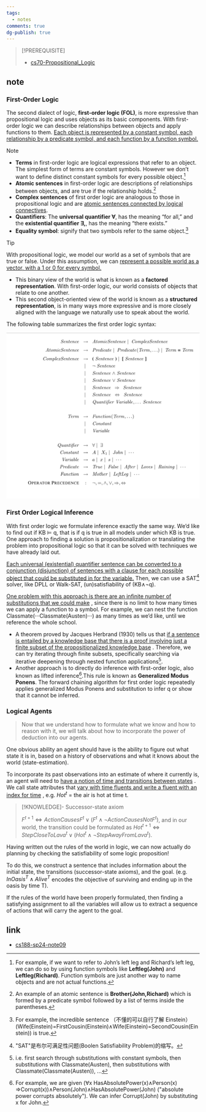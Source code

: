 ```yaml
---
tags:
  - notes
comments: true
dg-publish: true
---
```


> [!PREREQUISITE]
>
> - [cs70-Propositional_Logic](https://darstib.github.io/blog/note/cs70/01-Propositional_Logic/)

## note
### First-Order Logic

The second dialect of logic, **first-order logic (FOL)**, is more expressive than propositional logic and uses objects as its basic components. With first-order logic we can describe relationships between objects and apply functions to them. <u>Each object is represented by a constant symbol, each relationship by a predicate symbol, and each function by a function symbol.</u> 

> [!NOTE]
>
> - **Terms** in first-order logic are logical expressions that refer to an object. The simplest form of terms are constant symbols. However we don’t want to define distinct constant symbols for every possible object.[^1]
> - **Atomic sentences** in first-order logic are descriptions of relationships between objects, and are true if the relationship holds.[^2]
> - **Complex sentences** of first order logic are analogous to those in propositional logic and are <u>atomic sentences connected by logical connectives</u>.
> - **Quantifiers**: The **universal quantifier ∀**, has the meaning “for all,” and the **existential quantifier ∃,**, has the meaning “there exists.”
> - **Equality symbol**: signify that two symbols refer to the same object.[^3]

[^1]: For example, if we want to refer to John’s left leg and Richard’s left leg, we can do so by using function symbols like **Leftleg(John)** and **Leftleg(Richard)**. Function symbols are just another way to name objects and are not actual functions.
[^2]: An example of an atomic sentence is **Brother(John,Richard)** which is formed by a predicate symbol followed by a list of terms inside the parentheses.
[^3]: For example, the incredible sentence （不懂的可以自行了解 Einstein）(Wife(Einstein)=FirstCousin(Einstein)∧Wife(Einstein)=SecondCousin(Einstein)) is true. 

> [!TIP] 
>
> With propositional logic, we model our world as a set of symbols that are true or false. Under this assumption, we can <u>represent a possible world as a vector, with a 1 or 0 for every symbol.</u>
> 
> - This binary view of the world is what is known as a **factored representation**. With first-order logic, our world consists of objects that relate to one another. 
> - This second object-oriented view of the world is known as a **structured representation**, is in many ways more expressive and is more closely aligned with the language we naturally use to speak about the world.

The following table summarizes the first order logic syntax:

![|300](attachments/09-First_Order_Logic.png)

### First Order Logical Inference

With first order logic we formulate inference exactly the same way. We’d like to find out if KB ⊨ q, that is if q is true in all models under which KB is true. One approach to finding a solution is propositionalization or translating the problem into propositional logic so that it can be solved with techniques we have already laid out.

<u>Each universal (existential) quantifier sentence can be converted to a conjunction (disjunction) of sentences with a clause for each possible object that could be substituted in for the variable.</u>  Then, we can use a SAT[^6] solver, like DPLL or Walk-SAT, (un)satisfiability of (KB∧¬q). 

[^6]: "SAT"是布尔可满足性问题(Boolen Satisfiability Problem)的缩写。

<u>One problem with this approach is there are an infinite number of substitutions that we could make</u> , since there is no limit to how many times we can apply a function to a symbol. For example, we can nest the function Classmate(···Classmate(Austen)···) as many times as we’d like, until we reference the whole school.

- A theorem proved by Jacques Herbrand (1930) tells us that <u>if a sentence is entailed by a knowledge base that there is a proof involving just a finite subset of the propositionalized knowledge base</u> . Therefore, we can try iterating through finite subsets, specifically searching via iterative deepening through nested function applications[^4].
- Another approach is to directly do inference with first-order logic, also known as lifted inference[^5].This rule is known as **Generalized Modus Ponens**. The forward chaining algorithm for first order logic repeatedly applies generalized Modus Ponens and substitution to infer q or show that it cannot be inferred.

[^4]: i.e. first search through substitutions with constant symbols, then substitutions with Classmate(Austen), then substitutions with Classmate(Classmate(Austen)), ...
[^5]: For example, we are given (∀x HasAbsolutePower(x)∧Person(x) ⇒Corrupt(x))∧Person(John)∧HasAbsolutePower(John) ("absolute power corrupts absolutely"). We can infer Corrupt(John) by substituting x for John.

### Logical Agents

> Now that we understand how to formulate what we know and how to reason with it, we will talk about how to incorporate the power of deduction into our agents.

One obvious ability an agent should have is the ability to figure out what state it is in, based on a history of observations and what it knows about the world (state-estimation).

To incorporate its past observations into an estimate of where it currently is, an agent will need to <u>have a notion of time and transitions between states</u> . We call state attributes that <u>vary with time fluents and write a fluent with an index for time</u> , e.g. $Hot^t$ = the air is hot at time t. 

> [!KNOWLEDGE]- Successor-state axiom
>
> $F^{t+1} ⇔ ActionCausesF^t ∨(F^t ∧ ¬ActionCausesNotF^t )$, and in our world, the transition could be formulated as $Hot^{t+1} ⇔StepCloseToLava^t∨(Hot^t ∧¬StepAwayFromLava^t)$.

Having written out the rules of the world in logic, we can now actually do planning by checking the satisfiability of some logic proposition!

To do this, we construct a sentence that includes information about the initial state, the transitions (successor-state axioms), and the goal. (e.g. $InOasis^T∧Alive^T$ encodes the objective of surviving and ending up in the oasis by time T). 

If the rules of the world have been properly formulated, then finding a satisfying assignment to all the variables will allow us to extract a sequence of actions that will carry the agent to the goal.

## link

- [cs188-sp24-note09](https://inst.eecs.berkeley.edu/~cs188/sp24/assets/notes/cs188-sp24-note09.pdf)